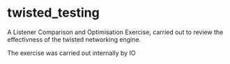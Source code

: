twisted_testing
===============

A Listener Comparison and Optimisation Exercise, carried out to review the effectivness of the twisted networking engine.

The exercise was carried out internally by IO
